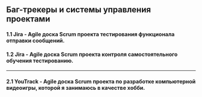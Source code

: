 ## Баг-трекеры и системы управления проектами
#### 1.1 Jira - Agile доска Scrum проекта тестирования функционала отправки сообщений.
#### 1.2 Jira - Agile доска Scrum проекта контроля самостоятельного обучения тестированию.
---
#### 2.1 YouTrack - Agile доска Scrum проекта по разработке компьютерной видеоигры, которой я занимаюсь в качестве хобби.

